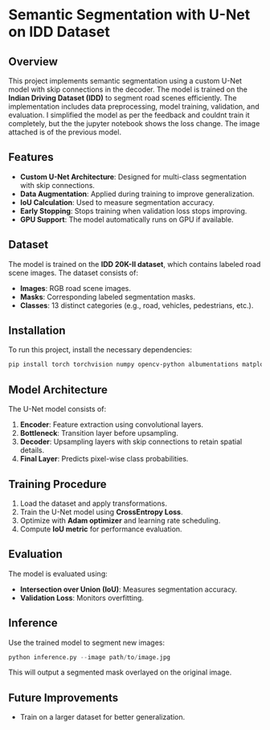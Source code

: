 # Semantic Segmentation with U-Net on IDD Dataset

## Overview
This project implements semantic segmentation using a custom U-Net model with skip connections in the decoder. The model is trained on the **Indian Driving Dataset (IDD)** to segment road scenes efficiently. The implementation includes data preprocessing, model training, validation, and evaluation. 
I simplified the model as per the feedback and couldnt train it completely, but the the jupyter notebook shows the loss change. The image attached is of the previous model. 

## Features
- **Custom U-Net Architecture**: Designed for multi-class segmentation with skip connections.
- **Data Augmentation**: Applied during training to improve generalization.
- **IoU Calculation**: Used to measure segmentation accuracy.
- **Early Stopping**: Stops training when validation loss stops improving.
- **GPU Support**: The model automatically runs on GPU if available.

## Dataset
The model is trained on the **IDD 20K-II dataset**, which contains labeled road scene images. The dataset consists of:
- **Images**: RGB road scene images.
- **Masks**: Corresponding labeled segmentation masks.
- **Classes**: 13 distinct categories (e.g., road, vehicles, pedestrians, etc.).

## Installation
To run this project, install the necessary dependencies:
```bash
pip install torch torchvision numpy opencv-python albumentations matplotlib tqdm
```

## Model Architecture
The U-Net model consists of:
1. **Encoder**: Feature extraction using convolutional layers.
2. **Bottleneck**: Transition layer before upsampling.
3. **Decoder**: Upsampling layers with skip connections to retain spatial details.
4. **Final Layer**: Predicts pixel-wise class probabilities.

## Training Procedure
1. Load the dataset and apply transformations.
2. Train the U-Net model using **CrossEntropy Loss**.
3. Optimize with **Adam optimizer** and learning rate scheduling.
4. Compute **IoU metric** for performance evaluation.

## Evaluation
The model is evaluated using:
- **Intersection over Union (IoU)**: Measures segmentation accuracy.
- **Validation Loss**: Monitors overfitting.

## Inference
Use the trained model to segment new images:
```python
python inference.py --image path/to/image.jpg
```
This will output a segmented mask overlayed on the original image.

## Future Improvements
- Train on a larger dataset for better generalization.




